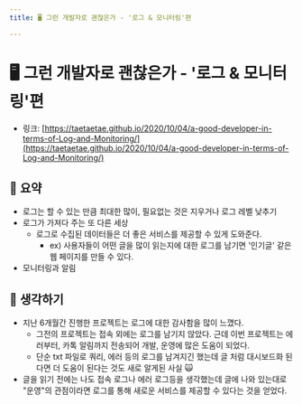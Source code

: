 ```yaml
---
title: 🖥 그런 개발자로 괜찮은가 - '로그 & 모니터링'편

---
```

# 🖥 그런 개발자로 괜찮은가 - '로그 & 모니터링'편

- 링크: [https://taetaetae.github.io/2020/10/04/a-good-developer-in-terms-of-Log-and-Monitoring/](https://taetaetae.github.io/2020/10/04/a-good-developer-in-terms-of-Log-and-Monitoring/)

## 📝 요약 
- 로그는 할 수 있는 만큼 최대한 많이, 필요없는 것은 지우거나 로그 레벨 낮추기  
- 로그가 가져다 주는 또 다른 세상 
  - 로그로 수집된 데이터들은 더 좋은 서비스를 제공할 수 있게 도와준다.  
    - ex) 사용자들이 어떤 글을 많이 읽는지에 대한 로그를 남기면 '인기글' 같은 웹 페이지를 만들 수 있다.  
- 모니터링과 알림 


## 🤔 생각하기 
- 지난 6개월간 진행한 프로젝트는 로그에 대한 감사함을 많이 느꼈다.  
  - 그전의 프로젝트는 접속 외에는 로그를 남기지 않았다. 근데 이번 프로젝트는 에러부터, 카톡 알림까지 전송되어 개발, 운영에 많은 도움이 되었다.  
  - 단순 txt 파일로 쿼리, 에러 등의 로그를 남겨지긴 했는데 글 처럼 대시보드화 된다면 더 도움이 된다는 것도 새로 알게된 사실 🙀 
- 글을 읽기 전에는 나도 접속 로그나 에러 로그등을 생각했는데 글에 나와 있는대로 "운영"의 관점이라면 로그를 통해 새로운 서비스를 제공할 수 있다는 것을 얻었다.  